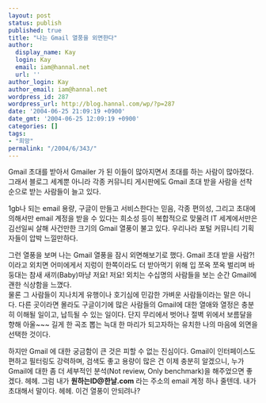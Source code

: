 ```yaml
---
layout: post
status: publish
published: true
title: "나는 Gmail 열풍을 외면한다"
author:
  display_name: Kay
  login: Kay
  email: iam@hannal.net
  url: ''
author_login: Kay
author_email: iam@hannal.net
wordpress_id: 287
wordpress_url: http://blog.hannal.com/wp/?p=287
date: '2004-06-25 21:09:19 +0900'
date_gmt: '2004-06-25 12:09:19 +0900'
categories: []
tags:
- "희망"
permalink: "/2004/6/343/"
---
```

<p>Gmail 초대를 받아서 Gmailer 가 된 이들이 많아지면서 초대를 하는 사람이 많아졌다. 그래서 블로그 세계뿐 아니라 각종 커뮤니티 게시판에도 Gmail 초대 받을 사람을 선착순으로 받는 사람들이 늘고 있다.</p>
<p>1gb나 되는 email 용량, 구글이 만들고 서비스한다는 믿음, 각종 편의성, 그리고 초대에 의해서만 email 계정을 받을 수 있다는 희소성 등이 복합적으로 맞물려 IT 세계에서만은 김선일씨 살해 사건만한 크기의 Gmail 열풍이 불고 있다. 우리나라 포털 커뮤니티 기획자들이 압박 느낄만하다.</p>
<p>그런 열풍을 보며 나는 Gmail 열풍을 잠시 외면해보기로 했다. Gmail 초대 받을 사람?! 이라고 외치면 어미에게서 지렁이 한쪽이라도 더 받아먹기 위해 입 쪼옥 쪼옥 벌리며 바둥대는 참새 새끼(Baby)마냥 저요! 저요! 외치는 수십명의 사람들을 보는 순간 Gmail에 괜한 식상함을 느꼈다.<br />
물론 그 사람들이 지나치게 유행이나 호기심에 민감한 가벼운 사람들이라는 말은 아니다. 다른 곳이라면 몰라도 구글이기에 많은 사람들의 Gmail에 대한 열애와 열정은 충분히 이해될 일이고, 납득될 수 있는 일이다. 단지 무리에서 벗어나 절벽 위에서 보름달을 향해 아울~~~ 길게 한 곡조 뽑는 늑대 한 마리가 되고자하는 유치한 나의 마음에 외면을 선택한 것이다.</p>
<p>하지만 Gmail 에 대한 궁금함이 큰 것은 피할 수 없는 진심이다. Gmail이 인터페이스도 편하고 필터링도 강력하며, 검색도 좋고 용량이 많은 건 이제 충분히 알겠으니, 누가 Gmail에 대한 좀 더 세부적인 분석(Not review, Only benchmark)을 해주었으면 좋겠다. 헤헤. 그럼 내가 <b>원하는ID@한날.com</b> 라는 주소의 email 계정 하나 줄텐데. 내가 초대해서 말이다. 헤헤. 이건 열풍이 안되려나?</p>

